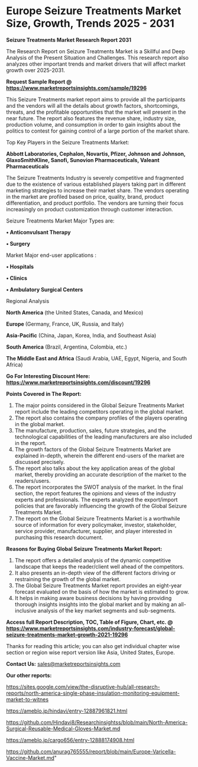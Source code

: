 # Europe Seizure Treatments Market Size, Growth, Trends 2025 - 2031

<strong>Seizure Treatments Market Research Report 2031</strong>

The Research Report on Seizure Treatments Market is a Skillful and Deep Analysis of the Present Situation and Challenges. This research report also analyzes other important trends and market drivers that will affect market growth over 2025-2031.

<strong>Request Sample Report @ <a href=https://www.marketreportsinsights.com/sample/19296>https://www.marketreportsinsights.com/sample/19296</a></strong>

This Seizure Treatments market report aims to provide all the participants and the vendors will all the details about growth factors, shortcomings, threats, and the profitable opportunities that the market will present in the near future. The report also features the revenue share, industry size, production volume, and consumption in order to gain insights about the politics to contest for gaining control of a large portion of the market share.

Top Key Players in the Seizure Treatments Market:

<strong>Abbott Laboratories, Cephalon, Novartis, Pfizer, Johnson and Johnson, GlaxoSmithKline, Sanofi, Sunovion Pharmaceuticals, Valeant Pharmaceuticals</strong>

The Seizure Treatments Industry is severely competitive and fragmented due to the existence of various established players taking part in different marketing strategies to increase their market share. The vendors operating in the market are profiled based on price, quality, brand, product differentiation, and product portfolio. The vendors are turning their focus increasingly on product customization through customer interaction.

Seizure Treatments Market Major Types are:

<strong>• Anticonvulsant Therapy

• Surgery</strong>

Market Major end-user applications :

<strong>• Hospitals

• Clinics

• Ambulatory Surgical Centers</strong>

Regional Analysis

</u><strong><b>North America</b></strong> (the United States, Canada, and Mexico)

<strong><b>Europe </b></strong>(Germany, France, UK, Russia, and Italy)

<strong><b>Asia-Pacific</b></strong> (China, Japan, Korea, India, and Southeast Asia)

<strong><b>South America</b></strong> (Brazil, Argentina, Colombia, etc.)

<strong><b>The Middle East and Africa</b></strong> (Saudi Arabia, UAE, Egypt, Nigeria, and South Africa)

<strong>Go For Interesting Discount Here: <a href=https://www.marketreportsinsights.com/discount/19296>https://www.marketreportsinsights.com/discount/19296</a></strong>

<strong>Points Covered in The Report:</strong>
<ol>
  <li>The major points considered in the Global Seizure Treatments Market report include the leading competitors operating in the global market.</li>
  <li>The report also contains the company profiles of the players operating in the global market.</li>
  <li>The manufacture, production, sales, future strategies, and the technological capabilities of the leading manufacturers are also included in the report.</li>
  <li>The growth factors of the Global Seizure Treatments Market are explained in-depth, wherein the different end-users of the market are discussed precisely.</li>
  <li>The report also talks about the key application areas of the global market, thereby providing an accurate description of the market to the readers/users.</li>
  <li>The report incorporates the SWOT analysis of the market. In the final section, the report features the opinions and views of the industry experts and professionals. The experts analyzed the export/import policies that are favorably influencing the growth of the Global Seizure Treatments Market.</li>
  <li>The report on the Global Seizure Treatments Market is a worthwhile source of information for every policymaker, investor, stakeholder, service provider, manufacturer, supplier, and player interested in purchasing this research document.</li>
</ol>
<strong>Reasons for Buying Global Seizure Treatments Market Report:</strong>

<ol>
  <li>The report offers a detailed analysis of the dynamic competitive landscape that keeps the reader/client well ahead of the competitors.</li>
  <li>It also presents an in-depth view of the different factors driving or restraining the growth of the global market.</li>
  <li>The Global Seizure Treatments Market report provides an eight-year forecast evaluated on the basis of how the market is estimated to grow.</li>
  <li>It helps in making aware business decisions by having providing thorough insights insights into the global market and by making an all-inclusive analysis of the key market segments and sub-segments.</li>
</ol>
<strong>Access full Report Description, TOC, Table of Figure, Chart, etc. @ <a href=https://www.marketreportsinsights.com/industry-forecast/global-seizure-treatments-market-growth-2021-19296>https://www.marketreportsinsights.com/industry-forecast/global-seizure-treatments-market-growth-2021-19296</a></strong>


Thanks for reading this article; you can also get individual chapter wise section or region wise report version like Asia, United States, Europe.

<strong>Contact Us:</strong>
sales@marketreportsinsights.com

<strong>Our other reports:</strong>

<a href=https://sites.google.com/view/the-disruptive-hub/all-research-reports/north-america-single-phase-insulation-monitoring-equipment-market-to-witnes>https://sites.google.com/view/the-disruptive-hub/all-research-reports/north-america-single-phase-insulation-monitoring-equipment-market-to-witnes</a>

<a href=https://ameblo.jp/hindavi/entry-12887961821.html>https://ameblo.jp/hindavi/entry-12887961821.html</a>

<a href=https://github.com/Hindavi8/Researchinsightss/blob/main/North-America-Surgical-Reusable-Medical-Gloves-Market.md>https://github.com/Hindavi8/Researchinsightss/blob/main/North-America-Surgical-Reusable-Medical-Gloves-Market.md</a>

<a href=https://ameblo.jp/cargo656/entry-12888174908.html>https://ameblo.jp/cargo656/entry-12888174908.html</a>

<a href=https://github.com/anurag765555/report/blob/main/Europe-Varicella-Vaccine-Market.md>https://github.com/anurag765555/report/blob/main/Europe-Varicella-Vaccine-Market.md</a>"
